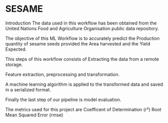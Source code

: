 # SESAME
Introduction
The data used in this workflow has been obtained from the United Nations Food and Agriculture Organisation public data repository.

The objective of this ML Workflow is to accurately predict the Production quantity of sesame seeds provided the Area harvested and the Yield Expected.

This steps of this workflow consists of
Extracting the data from a remote storage.

Feature extraction, preprocessing and transformation.

A machine learning algorithm is applied to the transformed data and saved in a serialized format.

Finally the last step of our pipeline is model evaluation.

The metrics used for this project are
Coefficent of Determination (r²)
Root Mean Squared Error (rmse)
